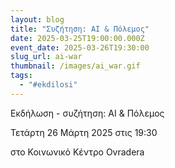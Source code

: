 ```yaml
---
layout: blog
title: "Συζήτηση: ΑΙ & Πόλεμος"
date: 2025-03-25T19:00:00.000Z
event_date: 2025-03-26T19:30:00
slug_url: ai-war
thumbnail: /images/ai_war.gif
tags:
  - "#ekdilosi"
---
```

Εκδήλωση - συζήτηση: ΑΙ & Πόλεμος

Τετάρτη 26 Μάρτη 2025 στις 19:30

στο Κοινωνικό Κέντρο Ovradera
